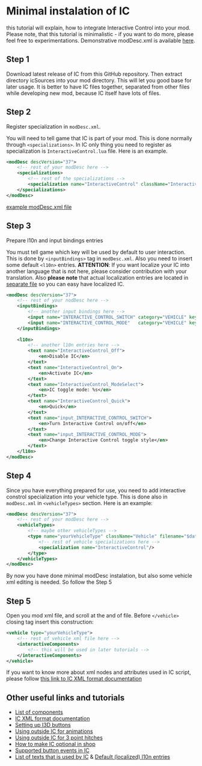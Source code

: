 # Minimal instalation of IC

this tutorial will explain, how to integrate Interactive Control into your mod. Please note, that this tutorial is minimalistic - if you want to do more, please feel free to experimentations. Demonstrative modDesc.xml is available [here](./code/modDesc.xml).

## Step 1

Download latest release of IC from this GitHub repository. Then extract directory icSources into your mod directory. This will let you good base for later usage. It is better to have IC files together, separated from other files while developing new mod, because IC itself have lots of files.

## Step 2

Register specialization in `modDesc.xml`.

You will need to tell game that IC is part of your mod. This is done normally through `<specializations>`. In IC only thing you need to register as specialization is `InteractiveControl.lua` file. Here is an example.

```xml
<modDesc descVersion="37">
	<!-- rest of your modDesc here -->
	<specializations>
		<!-- rest of the specializations -->
		<specialization name="InteractiveControl" className="InteractiveControl" filename="icSources/InteractiveControl.lua"/>
	</specializations>
</modDesc>
```

[example modDesc.xml file](./code/modDesc.xml)

## Step 3

Prepare l10n and input bindings entries

You must tell game which key will be used by default to user interaction. This is done by `<inputBindings>` tag in `modDesc.xml`. Also you need to insert some default `<l10n>` entries. 
__ATTENTION__: If you want localize your IC into another language that is not here, please consider contribution with your translation.
Also __please note__ that actual localization entries are located in [separate file](./code/l10n_entries.xml) so you can easy have localized IC.

```xml
<modDesc descVersion="37">
	<!-- rest of your nodDesc here -->
	<inputBindings>
		<!-- another input bindings here -->
		<input name="INTERACTIVE_CONTROL_SWITCH" category="VEHICLE" key1="KEY_lalt"        key2="" button="" device="0" mouse="" />
		<input name="INTERACTIVE_CONTROL_MODE"   category="VEHICLE" key1="KEY_lctrl KEY_m" key2="" button="" device="0" mouse="" />
	</inputBindings>
	
	<l10n>
		<!-- another l10n entries here -->
		<text name="InteractiveControl_Off">
			<en>Disable IC</en>
		</text>
		<text name="InteractiveControl_On">
			<en>Activate IC</en>
		</text>
		<text name="InteractiveControl_ModeSelect">
			<en>IC toggle mode: %s</en>
		</text>
		<text name="InteractiveControl_Quick">
			<en>Quick</en>
		</text>
		<text name="input_INTERACTIVE_CONTROL_SWITCH">
			<en>Turn Interactive Control on/off</en>
		</text>
		<text name="input_INTERACTIVE_CONTROL_MODE">
			<en>Change Interactive Control toggle style</en>
		</text>
	</l10n>
</modDesc>
```

## Step 4

Since you have everything prepared for use, you need to add interactive constrol specialization into your vehicle type. This is done also in `modDesc.xml` in `<vehicleTypes>` section. Here is an example:

```xml
<modDesc descVersion="37">
	<!-- rest of your modDesc here -->
	<vehicleTypes>
		<!-- maybe other vehicleTypes -->
		<type name="yourVehicleType" className="Vehicle" filename="$dataS/scripts/vehicles/Vehicle.lua">
			<!-- rest of vehicle specializations here -->
			<specialization name="InteractiveControl"/>
		</type>
	</vehicleTypes>
</modDesc>
```

By now you have done minimal modDesc instalation, but also some vehicle xml editing is needed. So follow the Step 5

## Step 5

Open you mod xml file, and scroll at the and of file. Before `</vehicle>` closing tag insert this construction:

```xml
<vehicle type="yourVehicleType">
	<!-- rest of vehicle xml file here -->
	<interactiveComponents>
		<!-- this will be used in later tutorials -->
	</interactiveComponents>
</vehicle>
```

If you want to know more about xml nodes and attributes used in IC script, please follow [this link to IC XML format documentation](./XMLFormatDocumentation.md)

## Other useful links and tutorials

* [List of components](./supportedComponents.md)
* [IC XML format documentation](./XMLFormatDocumentation.md)
* [Setting up I3D buttons](./tutorials/settingUp3D.md)
* [Using outside IC for animations](./tutorials/outsideIC.md)
* [Using outside IC for 3 point hitches](./tutorials/3pControl.md)
* [How to make IC optional in shop](./tutorials/optionalIC.md)
* [Supported button events in IC](./components/supportedButtonEvents.md)
* [List of texts that is used by IC](./usedTexts.md) & [Default (localized) l10n entries](./code/l10n_entries.xml)
